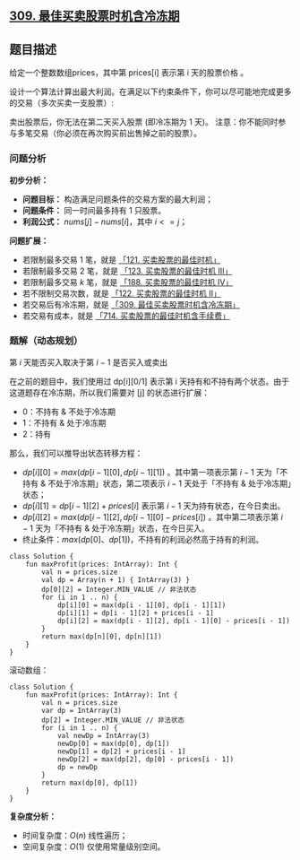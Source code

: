## [309. 最佳买卖股票时机含冷冻期](https://leetcode.cn/problems/best-time-to-buy-and-sell-stock-with-cooldown/)

## 题目描述

给定一个整数数组prices，其中第  prices[i] 表示第 i 天的股票价格 。​

设计一个算法计算出最大利润。在满足以下约束条件下，你可以尽可能地完成更多的交易（多次买卖一支股票）:

卖出股票后，你无法在第二天买入股票 (即冷冻期为 1 天)。
注意：你不能同时参与多笔交易（你必须在再次购买前出售掉之前的股票）。

### 问题分析

**初步分析：**

- **问题目标：** 构造满足问题条件的交易方案的最大利润；
- **问题条件：** 同一时间最多持有 $1$ 只股票。
- **利润公式：** $nums[j] - nums[i]$，其中 $i <= j$；

**问题扩展：**

- 若限制最多交易 $1$ 笔，就是 [「121. 买卖股票的最佳时机」](https://leetcode.cn/problems/best-time-to-buy-and-sell-stock/solutions/2466374/yi-ti-san-jie-ju-jue-hua-li-hu-shao-zhua-ubf7/)
- 若限制最多交易 $2$ 笔，就是 [「123. 买卖股票的最佳时机 III」](https://leetcode.cn/problems/best-time-to-buy-and-sell-stock-iii/solutions/2466387/yi-ti-er-jie-ju-jue-hua-li-hu-shao-zhuan-wpeg/)
- 若限制最多交易 $k$ 笔，就是 [「188. 买卖股票的最佳时机 IV」](https://leetcode.cn/problems/best-time-to-buy-and-sell-stock-iv/solutions/2466386/yi-ti-yi-jie-ju-jue-hua-li-hu-shao-zhuan-f2az/)
- 若不限制交易次数，就是 [「122. 买卖股票的最佳时机 II」](https://leetcode.cn/problems/best-time-to-buy-and-sell-stock-ii/solutions/2466376/yi-ti-er-jie-ju-jue-hua-li-hu-shao-zhuan-85r3/) 
- 若交易后有冷冻期，就是 [「309. 最佳买卖股票时机含冷冻期」](https://leetcode.cn/problems/best-time-to-buy-and-sell-stock-with-cooldown/solutions/2466391/yi-ti-yi-jie-ju-jue-hua-li-hu-shao-zhuan-lo2y/)
- 若交易有成本，就是 [「714. 买卖股票的最佳时机含手续费」](https://leetcode.cn/problems/best-time-to-buy-and-sell-stock-with-transaction-fee/solutions/2466392/yi-ti-yi-jie-ju-jue-hua-li-hu-shao-zhuan-3vko/)

### 题解（动态规划）

第 $i$ 天能否买入取决于第 $i - 1$ 是否买入或卖出

在之前的题目中，我们使用过 dp[i][0/1] 表示第 i 天持有和不持有两个状态。由于这道题存在冷冻期，所以我们需要对 [j] 的状态进行扩展：

- 0：不持有 & 不处于冷冻期
- 1：不持有 & 处于冷冻期
- 2：持有

那么，我们可以推导出状态转移方程：

- $dp[i][0] = max(dp[i - 1][0], dp[i - 1][1])$ 。其中第一项表示第 $i - 1$ 天为「不持有 & 不处于冷冻期」状态，第二项表示 $i - 1$ 天处于「不持有 & 处于冷冻期」状态；
- $dp[i][1] = dp[i - 1][2] + prices[i]$ 表示第 $i - 1$ 天为持有状态，在今日卖出。
- $dp[i][2] = max(dp[i - 1][2], dp[i - 1][0] - prices[i])$ 。其中第二项表示第 $i - 1$ 天为「不持有 & 处于冷冻期」状态，在今日买入。
- 终止条件：$max(dp[0]、dp[1])$，不持有的利润必然高于持有的利润。

```
class Solution {
    fun maxProfit(prices: IntArray): Int {
        val n = prices.size
        val dp = Array(n + 1) { IntArray(3) }
        dp[0][2] = Integer.MIN_VALUE // 非法状态
        for (i in 1 .. n) {
            dp[i][0] = max(dp[i - 1][0], dp[i - 1][1])
            dp[i][1] = dp[i - 1][2] + prices[i - 1]
            dp[i][2] = max(dp[i - 1][2], dp[i - 1][0] - prices[i - 1])
        }
        return max(dp[n][0], dp[n][1])
    }
}
```

滚动数组：

```
class Solution {
    fun maxProfit(prices: IntArray): Int {
        val n = prices.size
        var dp = IntArray(3)
        dp[2] = Integer.MIN_VALUE // 非法状态
        for (i in 1 .. n) {
            val newDp = IntArray(3)
            newDp[0] = max(dp[0], dp[1])
            newDp[1] = dp[2] + prices[i - 1]
            newDp[2] = max(dp[2], dp[0] - prices[i - 1])
            dp = newDp
        }
        return max(dp[0], dp[1])
    }
}
```

**复杂度分析：**

- 时间复杂度：$O(n)$ 线性遍历；
- 空间复杂度：$O(1)$ 仅使用常量级别空间。
